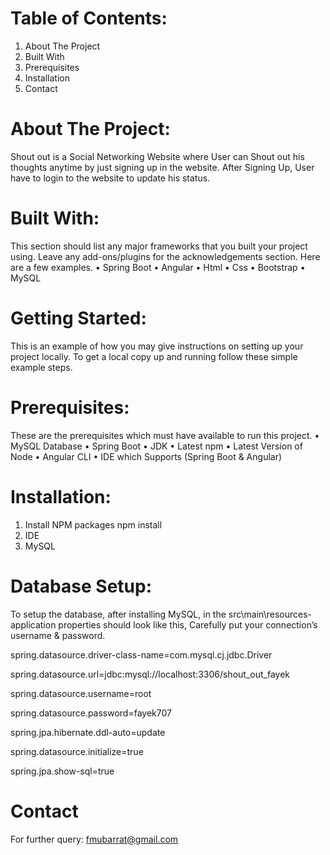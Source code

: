 # Table of Contents:

1.	About The Project
2.	Built With
3.	Prerequisites
4.	Installation
5.	Contact

# About The Project:

Shout out is a Social Networking Website where User can Shout out his thoughts anytime by just signing up in the website. After Signing Up, User have to login to the website to update his status.

# Built With:

This section should list any major frameworks that you built your project using. Leave any add-ons/plugins for the acknowledgements section. Here are a few examples.
•	Spring Boot
•	Angular
•	Html
•	Css
•	Bootstrap
•	MySQL

# Getting Started:
This is an example of how you may give instructions on setting up your project locally. To get a local copy up and running follow these simple example steps.

# Prerequisites:
These are the prerequisites which must have available to run this project.
•	MySQL Database
•	Spring Boot
•	JDK
•	Latest npm
•	Latest Version of Node
•	Angular CLI
•	IDE which Supports (Spring Boot & Angular)

# Installation:
1.	Install NPM packages
npm install
2.	IDE
3.	MySQL

# Database Setup:
To setup the database, after installing MySQL, in the src\main\resources- application properties should look like this, Carefully put your connection’s username & password. 

spring.datasource.driver-class-name=com.mysql.cj.jdbc.Driver

spring.datasource.url=jdbc:mysql://localhost:3306/shout_out_fayek

spring.datasource.username=root

spring.datasource.password=fayek707

spring.jpa.hibernate.ddl-auto=update

spring.datasource.initialize=true

spring.jpa.show-sql=true



# Contact
For further query: fmubarrat@gmail.com
